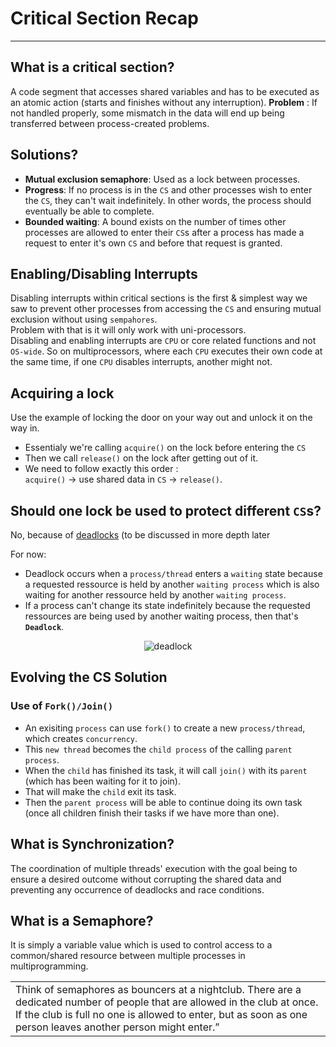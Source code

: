 # Critical Section Recap 
<hr>

## What is a critical section?

A code segment that accesses shared variables and has to be executed as an atomic action (starts and finishes without any interruption).
**Problem** : If not handled properly, some mismatch in the data will end up being transferred between process-created problems.

## Solutions?
- **Mutual exclusion semaphore**: Used as a lock between processes.
- **Progress**: If no process is in the `CS` and other processes wish to enter the `CS`, they can't wait indefinitely. In other words, the process should eventually be able to complete.
- **Bounded waiting**: A bound exists on the number of times other processes are allowed to enter their `CS`s after a process has made a request to enter it's own `CS` and before that request is granted.


## Enabling/Disabling Interrupts
Disabling interrupts within critical sections is the first & simplest way we saw to prevent other processes from accessing the `CS` and ensuring mutual exclusion without using `sempahores`.\
Problem with that is it will only work with uni-processors. \
Disabling and enabling interrupts are `CPU` or core related functions and not `OS-wide`. So on multiprocessors, where each `CPU` executes their own code at the same time, if one `CPU` disables interrupts, another might not. 

## Acquiring a lock
Use the example of locking the door on your way out and unlock it on the way in. 
- Essentialy we're calling `acquire()` on the lock before entering the `CS`
- Then we call `release()` on the lock after getting out of it. 
- We need to follow exactly this order :\
`acquire()` &#8594; use shared data in `CS` &#8594; `release()`.

## Should one lock be used to protect different `CS`s? 
No, because of [deadlocks](deadlock.md) (to be discussed in more depth later  

For now:
- Deadlock occurs when a `process/thread` enters a `waiting` state because a requested ressource is held by another `waiting process` which is also waiting for another ressource held by another `waiting process`.
- If a process can't change its state indefinitely because the requested ressources are being used by another waiting process, then that's **`Deadlock`**.
  
  
<p align="center">
	<img src="https://i.imgur.com/4m7CEhK.png" alt="deadlock">
</p>

## Evolving the CS Solution

### Use of `Fork()/Join()`
- An exisiting `process` can use `fork()` to create a new `process/thread`, which creates `concurrency`.
- This `new thread` becomes the `child process` of the calling `parent process`.
- When the `child` has finished its task, it will call `join()` with its `parent` (which has been waiting for it to join).
- That will make the `child` exit its task.
- Then the `parent process` will be able to continue doing its own task (once all children finish their tasks if we have more than one).

## What is Synchronization?
The coordination of multiple threads' execution with the goal being to ensure a desired outcome without corrupting the shared data and preventing any occurrence of deadlocks and race conditions. 

## What is a Semaphore?
It is simply a variable value which is used to control access to a common/shared resource between multiple processes in multiprogramming. 

<table><tr><td>Think of semaphores as bouncers at a nightclub. There are a dedicated number of people that are allowed in the club at once. If the club is full no one is allowed to enter, but as soon as one person leaves another person might enter.” </td></tr></table>